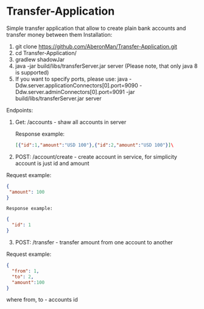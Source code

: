 # Transfer-Application
Simple transfer application that allow to create plain bank accounts and transfer money between them
Installation:
1. git clone https://github.com/AberonMan/Transfer-Application.git
2. cd Transfer-Application/
3. gradlew shadowJar
4. java -jar build/libs/transferServer.jar server  (Please note, that only java 8 is supported)
5. If you want to specify ports, please use:
java -Ddw.server.applicationConnectors[0].port=9090 -Ddw.server.adminConnectors[0].port=9091 -jar build/libs/transferServer.jar server

Endpoints:
1. Get: /accounts  - shaw all accounts in server

    Response example:
      ```json
    [{"id":1,"amount":"USD 100"},{"id":2,"amount":"USD 100"}]\
    ```
2. POST: /account/create - create account in service, for simplicity account is just id and amount

  Request example:
  ```json
  {
   "amount": 100
  }
  ```
    Response example:
  ```json
  {
    "id": 1
  }
  ```
  3. POST: /transfer - transfer amount from one account to another
  
  Request example:
  ```json
  {
    "from": 1,
    "to": 2,
    "amount":100
  }
  ```
  where from, to - accounts id
